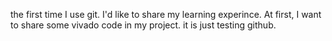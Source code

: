 the first time I use git.
I'd like to share my learning experince.
At first, I want to share some vivado code in my project.
it is just testing github.
